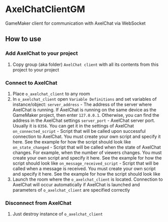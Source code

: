 # AxelChatClientGM
GameMaker client for communication with AxelChat via WebSocket

## How to use

### Add AxelChat to your project
1. Copy group (aka folder) `AxelChat client` with all its contents from this project to your project

### Connect to AxelChat
1. Place `o_axelchat_client` to any room
2. In `o_axelchat_client` open `Variable Definitions` and set variables of instance/object:
	`server_address` - The address of the server where AxelChat is running. If AxelChat is running on the same device as the GameMaker project, then enter `127.0.0.1`. Otherwise, you can find the address in the AxelChat settings
    `server_port` - AxelChat server port. Usually it is `8356`. You can get it in the settings of AxelChat
	`on_connected_script` - Script that will be called upon successful connection to AxelChat. You must create your own script and specify it here. See the example for how the script should look like
    `on_state_changed` - Script that will be called when the state of AxelChat changes. For example, when the number of viewers changes. You must create your own script and specify it here. See the example for how the script should look like
    `on_message_received_script` - Script that will be called when a message is received. You must create your own script and specify it here. See the example for how the script should look like
3. Launch the room where the `o_axelchat_client` is located. Connection to AxelChat will occur automatically if AxelChat is launched and parameters of `o_axelchat_client` are specified correctly

### Disconnect from AxelChat
1. Just destroy instance of `o_axelchat_client`
